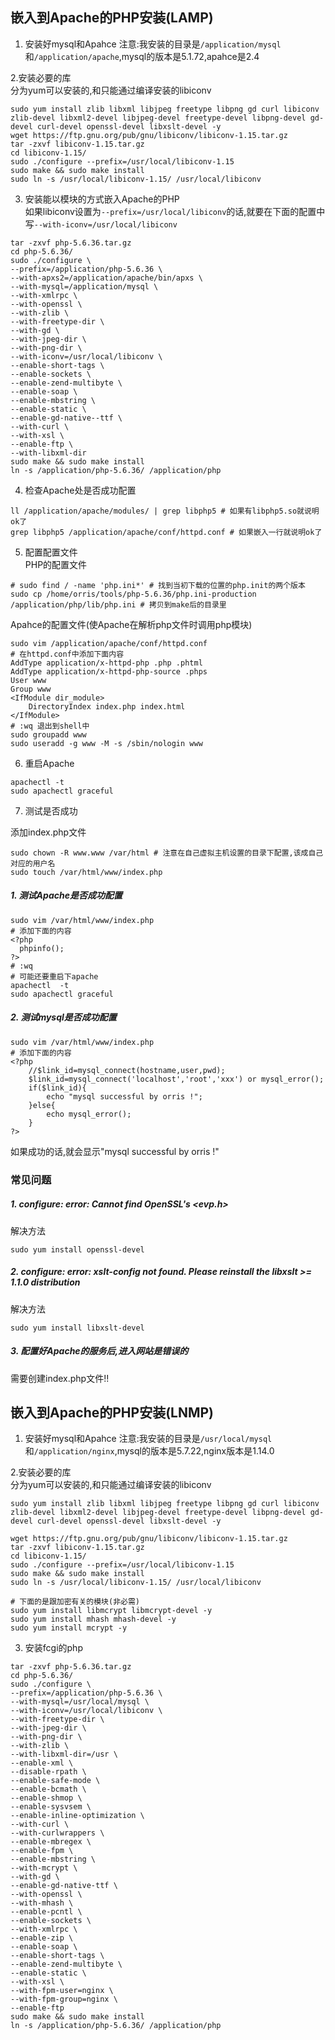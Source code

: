 ## 嵌入到Apache的PHP安装(LAMP)

1. 安装好mysql和Apahce
注意:我安装的目录是`/application/mysql`和`/application/apache`,mysql的版本是5.1.72,apahce是2.4
  
2.安装必要的库  
分为yum可以安装的,和只能通过编译安装的libiconv  
```
sudo yum install zlib libxml libjpeg freetype libpng gd curl libiconv zlib-devel libxml2-devel libjpeg-devel freetype-devel libpng-devel gd-devel curl-devel openssl-devel libxslt-devel -y
wget https://ftp.gnu.org/pub/gnu/libiconv/libiconv-1.15.tar.gz
tar -zxvf libiconv-1.15.tar.gz 
cd libiconv-1.15/
sudo ./configure --prefix=/usr/local/libiconv-1.15
sudo make && sudo make install
sudo ln -s /usr/local/libiconv-1.15/ /usr/local/libiconv
```
3. 安装能以模块的方式嵌入Apache的PHP  
如果libiconv设置为`--prefix=/usr/local/libiconv`的话,就要在下面的配置中写`--with-iconv=/usr/local/libiconv`  
```
tar -zxvf php-5.6.36.tar.gz 
cd php-5.6.36/
sudo ./configure \
--prefix=/application/php-5.6.36 \
--with-apxs2=/application/apache/bin/apxs \
--with-mysql=/application/mysql \
--with-xmlrpc \
--with-openssl \
--with-zlib \
--with-freetype-dir \
--with-gd \
--with-jpeg-dir \
--with-png-dir \
--with-iconv=/usr/local/libiconv \
--enable-short-tags \
--enable-sockets \
--enable-zend-multibyte \
--enable-soap \
--enable-mbstring \
--enable-static \
--enable-gd-native--ttf \
--with-curl \
--with-xsl \
--enable-ftp \
--with-libxml-dir
sudo make && sudo make install
ln -s /application/php-5.6.36/ /application/php
```

4. 检查Apache处是否成功配置  
```
ll /application/apache/modules/ | grep libphp5 # 如果有libphp5.so就说明ok了
grep libphp5 /application/apache/conf/httpd.conf # 如果嵌入一行就说明ok了
```

5. 配置配置文件  
PHP的配置文件  
```
# sudo find / -name 'php.ini*' # 找到当初下载的位置的php.init的两个版本
sudo cp /home/orris/tools/php-5.6.36/php.ini-production  /application/php/lib/php.ini # 拷贝到make后的目录里
```
Apahce的配置文件(使Apache在解析php文件时调用php模块)
```
sudo vim /application/apache/conf/httpd.conf
# 在httpd.conf中添加下面内容
AddType application/x-httpd-php .php .phtml
AddType application/x-httpd-php-source .phps
User www 
Group www
<IfModule dir_module>
    DirectoryIndex index.php index.html
</IfModule>
# :wq 退出到shell中
sudo groupadd www
sudo useradd -g www -M -s /sbin/nologin www
```

6. 重启Apache
```
apachectl -t
sudo apachectl graceful
```

7. 测试是否成功  

添加index.php文件
```
sudo chown -R www.www /var/html # 注意在自己虚拟主机设置的目录下配置,该成自己对应的用户名
sudo touch /var/html/www/index.php
```
##### 1. 测试Apache是否成功配置
```
sudo vim /var/html/www/index.php
# 添加下面的内容
<?php
  phpinfo();
?>
# :wq
# 可能还要重启下apache
apachectl  -t
sudo apachectl graceful
```
##### 2. 测试mysql是否成功配置
```
sudo vim /var/html/www/index.php
# 添加下面的内容
<?php
	//$link_id=mysql_connect(hostname,user,pwd);
	$link_id=mysql_connect('localhost','root','xxx') or mysql_error();
	if($link_id){
		echo "mysql successful by orris !";
	}else{
		echo mysql_error();
	}
?>
```
如果成功的话,就会显示"mysql successful by orris !"

### 常见问题
##### 1. configure: error: Cannot find OpenSSL's <evp.h>
解决方法
```
sudo yum install openssl-devel
```
##### 2. configure: error: xslt-config not found. Please reinstall the libxslt >= 1.1.0 distribution
解决方法
```
sudo yum install libxslt-devel
```
##### 3. 配置好Apache的服务后,进入网站是错误的
需要创建index.php文件!!




## 嵌入到Apache的PHP安装(LNMP)
1. 安装好mysql和Apahce
注意:我安装的目录是`/usr/local/mysql`和`/application/nginx`,mysql的版本是5.7.22,nginx版本是1.14.0
  
2.安装必要的库  
分为yum可以安装的,和只能通过编译安装的libiconv  
```
sudo yum install zlib libxml libjpeg freetype libpng gd curl libiconv zlib-devel libxml2-devel libjpeg-devel freetype-devel libpng-devel gd-devel curl-devel openssl-devel libxslt-devel -y

wget https://ftp.gnu.org/pub/gnu/libiconv/libiconv-1.15.tar.gz
tar -zxvf libiconv-1.15.tar.gz 
cd libiconv-1.15/
sudo ./configure --prefix=/usr/local/libiconv-1.15
sudo make && sudo make install
sudo ln -s /usr/local/libiconv-1.15/ /usr/local/libiconv

# 下面的是跟加密有关的模块(非必需)
sudo yum install libmcrypt libmcrypt-devel -y
sudo yum install mhash mhash-devel -y
sudo yum install mcrypt -y
```

3. 安装fcgi的php
```
tar -zxvf php-5.6.36.tar.gz 
cd php-5.6.36/
sudo ./configure \
--prefix=/application/php-5.6.36 \
--with-mysql=/usr/local/mysql \
--with-iconv=/usr/local/libiconv \
--with-freetype-dir \
--with-jpeg-dir \
--with-png-dir \
--with-zlib \
--with-libxml-dir=/usr \
--enable-xml \
--disable-rpath \
--enable-safe-mode \
--enable-bcmath \
--enable-shmop \
--enable-sysvsem \
--enable-inline-optimization \
--with-curl \
--with-curlwrappers \
--enable-mbregex \
--enable-fpm \
--enable-mbstring \
--with-mcrypt \
--with-gd \
--enable-gd-native-ttf \
--with-openssl \
--with-mhash \
--enable-pcntl \
--enable-sockets \
--with-xmlrpc \
--enable-zip \
--enable-soap \
--enable-short-tags \
--enable-zend-multibyte \
--enable-static \
--with-xsl \
--with-fpm-user=nginx \
--with-fpm-group=nginx \
--enable-ftp
sudo make && sudo make install
ln -s /application/php-5.6.36/ /application/php
```
